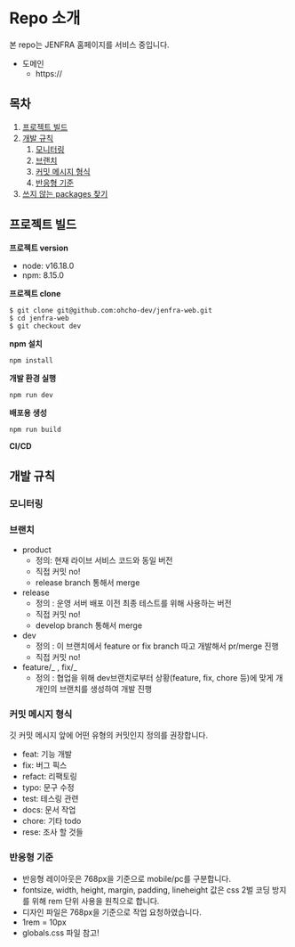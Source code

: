 # Repo 소개

본 repo는 JENFRA 홈페이지를 서비스 중입니다.

- 도메인
  - https://

## 목차

1. [프로젝트 빌드](#how-to-use)
2. [개발 규칙](#dev-rules)
   1. [모니터링](#monitoring)
   2. [브랜치](#branch)
   3. [커밋 메시지 형식](#commit)
   4. [반응형 기준](#responsive)
3. [쓰지 않는 packages 찾기](#npm-devcheck)

## 프로젝트 빌드 <a name="how-to-use"></a>

**프로젝트 version**

- node: v16.18.0
- npm: 8.15.0

**프로젝트 clone**

```
$ git clone git@github.com:ohcho-dev/jenfra-web.git
$ cd jenfra-web
$ git checkout dev
```

**npm 설치**

```
npm install
```

**개발 환경 실행**

```
npm run dev
```

**배포용 생성**

```
npm run build
```

**CI/CD**

## 개발 규칙 <a name="dev-rules"></a>

### 모니터링 <a name="monitoring"></a>

### 브랜치 <a name="branch"></a>

- product
  - 정의: 현재 라이브 서비스 코드와 동일 버전
  - 직접 커밋 no!
  - release branch 통해서 merge
- release
  - 정의 : 운영 서버 배포 이전 최종 테스트를 위해 사용하는 버전
  - 직접 커밋 no!
  - develop branch 통해서 merge
- dev
  - 정의 : 이 브랜치에서 feature or fix branch 따고 개발해서 pr/merge 진행
  - 직접 커밋 no!
- feature/_ , fix/_
  - 정의 : 협업을 위해 dev브랜치로부터 상황(feature, fix, chore 등)에 맞게 개개인의 브랜치를 생성하여 개발 진행

### 커밋 메시지 형식 <a name="commit"></a>

깃 커밋 메시지 앞에 어떤 유형의 커밋인지 정의를 권장합니다.

- feat: 기능 개발
- fix: 버그 픽스
- refact: 리팩토링
- typo: 문구 수정
- test: 테스링 관련
- docs: 문서 작업
- chore: 기타 todo
- rese: 조사 할 것들

### 반응형 기준 <a name="responsive"></a>

- 반응형 레이아웃은 768px을 기준으로 mobile/pc를 구분합니다.
- fontsize, width, height, margin, padding, lineheight 값은 css 2벌 코딩 방지를 위해 rem 단위 사용을 원칙으로 합니다.
- 디자인 파일은 768px을 기준으로 작업 요청하였습니다.
- 1rem = 10px
- globals.css 파일 참고!
